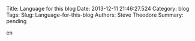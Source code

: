 Title: Language for this blog
Date: 2013-12-11 21:46:27.524
Category: blog
Tags: 
Slug: Language-for-this-blog
Authors: Steve Theodore
Summary: pending

en

